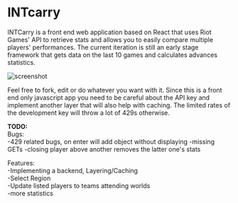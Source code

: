 # INTcarry

INTCarry is a front end web application based on React that uses Riot Games' API to retrieve stats and allows you to easily compare multiple players' performances.
The current iteration is still an early stage framework that gets data on the last 10 games and calculates advances statistics.

![screenshot](https://raw.githubusercontent.com/dxlw/intcarry/master/src/screenshot.PNG)

Feel free to fork, edit or do whatever you want with it. 
Since this is a front end only javascript app you need to be careful about the API key and implement another layer that will also help with caching. The limited rates of the development key will throw a lot of 429s otherwise.

**TODO:**  
Bugs:  
-429 related bugs, on enter will add object without displaying
-missing GETs
-closing player above another removes the latter one's stats  

Features:  
-Implementing a backend, Layering/Caching  
-Select Region  
-Update listed players to teams attending worlds  
-more statistics  
